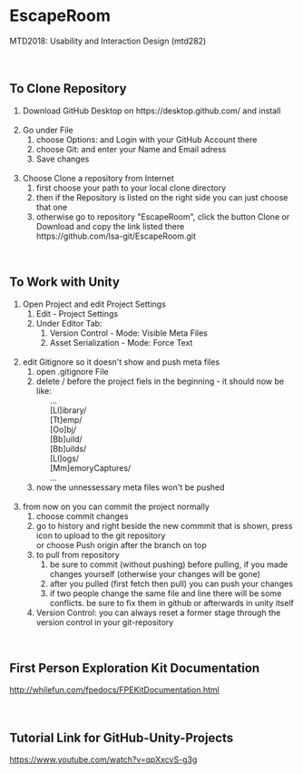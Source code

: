 # EscapeRoom
MTD2018: Usability and Interaction Design (mtd282)
<br><br><br>

To Clone Repository
--------------------------------------------------------------------------------------------------------------------
<ol>
	<li> Download GitHub Desktop on https://desktop.github.com/ and install</li><br>
	<li>Go under File
		<ol>
			<li>choose Options: and Login with your GitHub Account there</li>
			<li>choose Git: and enter your Name and Email adress</li>
			<li>Save changes</li>
		</ol>
	</li><br>
	<li>Choose Clone a repository from Internet
		<ol>
			<li>first choose your path to your local clone directory</li>
			<li>then if the Repository is listed on the right side you can just choose that one</li>
			<li>otherwise go to repository "EscapeRoom", click the button Clone or Download and copy the link listed 				    there<br>
			    https://github.com/Isa-git/EscapeRoom.git</li>
		</ol>
	</li>
</ol><br>

    
 To Work with Unity
--------------------------------------------------------------------------------------------------------------------   
<ol>
	<li>Open Project and edit Project Settings
	<ol>
		<li>Edit - Project Settings</li>
		<li>Under Editor Tab:
			<ol>
				<li>Version Control - Mode: Visible Meta Files</li>
				<li>Asset Serialization - Mode: Force Text</li>
			</ol>
		</li>
	</ol><br>
	<li>edit Gitignore so it doesn't show and push meta files
		<ol>
			<li>open .gitignore File</li>
			<li>delete / before the project fiels in the beginning - it should now be like:
				<ol>
					...<br>
					[Ll]ibrary/<br>
					[Tt]emp/<br>
					[Oo]bj/<br>
					[Bb]uild/<br>
					[Bb]uilds/<br>
					[Ll]ogs/<br>
					[Mm]emoryCaptures/<br>
					...
				</ol>
			</li>
			<li>now the unnessessary meta files won't be pushed</li>
		</ol>
	</li><br>
	<li>from now on you can commit the project normally
		<ol>
			<li>choose commit changes</li>
			<li>go to history and right beside the new commmit that is shown, press icon to upload to the git repository<br>
			    or choose Push origin after the branch on top<br></li>
			<li>to pull from repository 
				<ol>
					<li>be sure to commit (without pushing) before pulling, if you made changes yourself (otherwise 					    your changes  will be gone)</li>
					<li>after you pulled (first fetch then pull) you can push your changes</li>
					<li>if two people change the same file and line there will be some conflicts. be sure to fix 						    them in github or afterwards in unity itself</li>
				</ol>
			</li>
			<li>Version Control: you can always reset a former stage through the version control in your git-repository</li>
		</ol>
	</li>
</ol><br>

First Person Exploration Kit Documentation
--------------------------------------------------------------------------------------------------------------------
http://whilefun.com/fpedocs/FPEKitDocumentation.html<br><br><br>


Tutorial Link for GitHub-Unity-Projects
--------------------------------------------------------------------------------------------------------------------
https://www.youtube.com/watch?v=qpXxcvS-g3g
